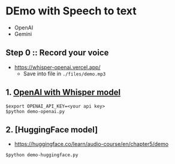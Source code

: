 # DEmo with Speech to text
* OpenAI
* Gemini

## Step 0 :: Record your voice
* https://whisper-openai.vercel.app/
  * Save into file in `./files/demo.mp3`

## 1. [OpenAI with Whisper model](https://platform.openai.com/docs/guides/speech-to-text)

```
$export OPENAI_API_KEY=<your api key>
$python demo-openai.py
```

## 2. [HuggingFace model]
* https://huggingface.co/learn/audio-course/en/chapter5/demo

```
$python demo-huggingface.py
```